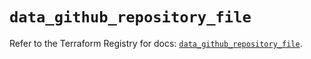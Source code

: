 # `data_github_repository_file`

Refer to the Terraform Registry for docs: [`data_github_repository_file`](https://registry.terraform.io/providers/integrations/github/6.0.1/docs/data-sources/repository_file).
